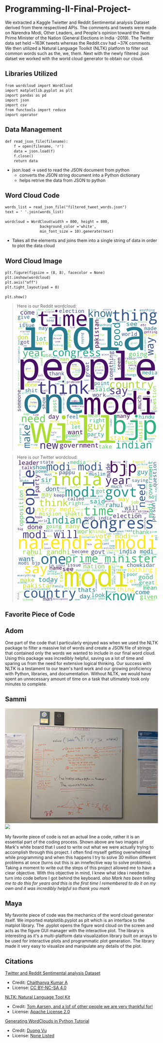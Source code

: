 # Programming-II-Final-Project-

We extracted a Kaggle Twietter and Reddit Sentimental analysis Dataset derived from there respectived APIs. The comments and tweets were made on Narendra Modi, Other Leaders, and People's opinion toward the Next Prime Minister of the Nation (General Elections in India -2019). The Twitter data set held ~163K tweets whereas the Reddit.csv had ~37K comments. We then utilized a Natural Language Toolkit (NLTK) platform to filter out common words such as the, we, them. Next with the newly filtered .json datset we worked with the world cloud generator to obtain our cloud. 


## Libraries Utilized
``` 
from wordcloud import WordCloud
import matplotlib.pyplot as plt
import pandas as pd
import json
import csv
from functools import reduce
import operator 
```
## Data Management
```
def read_json_file(filename):
    f = open(filename, 'r')
    data = json.load(f)
    f.close()
    return data
``` 
* json.load -> used to read the JSON document from python 
    - converts the JSON string document into a Python dictionary 
    - helps retrive the data from JSON to python
    
## Word Cloud Code

```
words_list = read_json_file("filtered_tweet_words.json")
text = ' '.join(words_list)

wordcloud = WordCloud(width = 800, height = 800,
				background_color ='white',
				min_font_size = 10).generate(text)
```
* Takes all the elements and joins them into a single string of data in order to plot the data cloud

## Word Cloud Image 
```
plt.figure(figsize = (8, 8), facecolor = None)
plt.imshow(wordcloud)
plt.axis("off")
plt.tight_layout(pad = 0)

plt.show()
``` 

 > Here is our Reddit wordcloud:
![reddit_wordcloud](images/reddit_word_cloud.png)

 > Here is our Twitter wordcloud:
![python_wordcloud](images/twitter_word_cloud.png)



## Favorite Piece of Code

## Adom 

One part of the code that I particularly enjoyed was when we used the NLTK package to filter a massive list of words and create a JSON file of strings that contained only the words we wanted to include in our final word cloud. Using this package was incredibly helpful, saving us a lot of time and sparing us from the need for extensive logical thinking. Our success with NLTK is a testament to our team's hard work and our growing proficiency with Python, libraries, and documentation. Without NLTK, we would have spent an unnecessary amount of time on a task that ultimately took only minutes to complete.

## Sammi 

![](images/IMG_8275.jpg)
![](images/IMG_8277.jpg)

My favorite piece of code is not an actual line a code, rather it is an essential part of the coding process. Shown above are two images of Mark's white board that I used to write out what we were actually trying to accomplish through this project. I often find myself getting overwhelmed while programming and when this happens I try to solve 30 million different problems at once (turns out this is an innefective way to solve problems). Taking a moment to write out the steps of this project allowed me to have a clear objective. With this objective in mind, I knew what idea i needed to turn into code before I got behind the keyboard. *also Mark has been telling me to do this for years and this is the first time I remembered to do it on my own and it was incredibly helpful so thank you mark*

## Maya 

My favorite piece of code was the mechanics of the word cloud generator itself. We imported matplotlib.pyplot as plt which is an interface to the matplot library. The .pyplot opens the figure word cloud on the screen and acts as the figure GUI manager with the interactive plot. The library is interesting as it's a multi-platform data visualization library built on arrays to be used for interactive plots and programmatic plot generation. The library made it very easy to visualize and manipulate any details of the plot. 

## Citations

[Twitter and Reddit Sentimental analysis Dataset](https://www.kaggle.com/datasets/cosmos98/twitter-and-reddit-sentimental-analysis-dataset)
- Credit: [Chaithanya Kumar A](https://www.kaggle.com/cosmos98)
- License: [CC BY-NC-SA 4.0](https://creativecommons.org/licenses/by-nc-sa/4.0/)

[NLTK: Natural Language Tool Kit](https://github.com/nltk/nltk)
- Credit: [Tom Aarsen, and a lof of other people we are very thankful for!](https://www.nltk.org/team.html)
- License: [Apache License 2.0](https://github.com/nltk/nltk/blob/develop/LICENSE.txt)

[Generating WordClouds in Python Tutorial ](https://www.datacamp.com/tutorial/wordcloud-python)
- Credit: [Duong Vu](https://www.datacamp.com/profile/dqvu)
- License: [None Listed](https://www.datacamp.com/terms-of-use#preamble)
    

